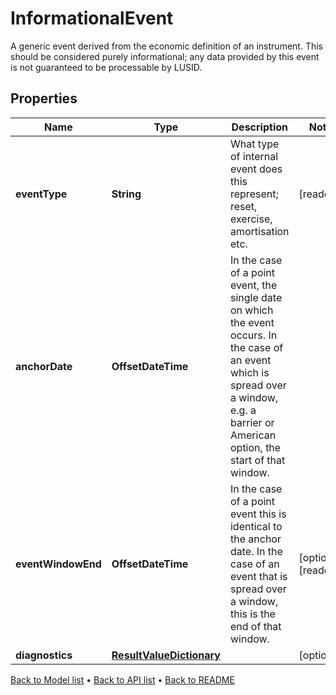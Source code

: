 

# InformationalEvent

A generic event derived from the economic definition of an instrument. This should be considered purely informational; any data provided by this event is not guaranteed to be processable by LUSID.

## Properties

| Name | Type | Description | Notes |
|------------ | ------------- | ------------- | -------------|
|**eventType** | **String** | What type of internal event does this represent; reset, exercise, amortisation etc. |  [readonly] |
|**anchorDate** | **OffsetDateTime** | In the case of a point event, the single date on which the event occurs. In the case of an event which is spread over a window, e.g. a barrier or American option, the start of that window. |  |
|**eventWindowEnd** | **OffsetDateTime** | In the case of a point event this is identical to the anchor date. In the case of an event that is spread over a window, this is the end of that window. |  [optional] [readonly] |
|**diagnostics** | [**ResultValueDictionary**](ResultValueDictionary.md) |  |  [optional] |



[Back to Model list](../README.md#documentation-for-models) &#8226; [Back to API list](../README.md#documentation-for-api-endpoints) &#8226; [Back to README](../README.md)


